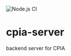 ![Node.js CI](https://github.com/KBPsystem777/cpia-server/workflows/Node.js%20CI/badge.svg)

# cpia-server
backend server for CPIA
